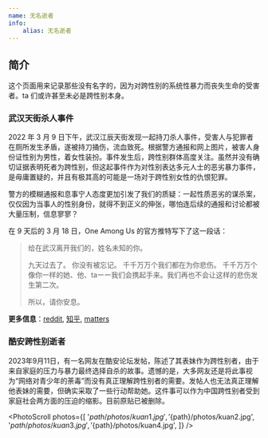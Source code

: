```yaml
---
name: 无名逝者
info:
    alias: 无名逝者
---
```


## 简介

这个页面用来记录那些没有名字的，因为对跨性别的系统性暴力而丧失生命的受害者。ta 们或许甚至未必是跨性别本身。

### 武汉天街杀人事件

2022 年 3 月 9 日下午，武汉江辰天街发现一起持刀杀人事件，受害人与犯罪者在厕所发生矛盾，遂被持刀捅伤，流血致死。根据警方通报和网上图片，被害人身份证性别为男性，着女性装扮。事件发生后，跨性别群体高度关注。虽然并没有确切证据表明死者为跨性别，但这起事件作为对性别表达多元人士的恶劣暴力事件，是毋庸置疑的，并且有极其高的可能是一场对于跨性别女性的仇恨犯罪。

警方的模糊通报和息事宁人态度更加引发了我们的质疑：一起性质恶劣的谋杀案，仅仅因为当事人的性别身份，就得不到正义的伸张，哪怕连后续的通报和讨论都被大量压制，信息寥寥？

在 9 天后的 3 月 18 日，One Among Us 的官方推特写下了这一段话：

> 给在武汉离开我们的，姓名未知的你。
>
> 九天过去了。
> 你没有被忘记。
> 千千万万个我们都在为你悲伤。
> 千千万万个像你一样的她、他、taーー我们会携起手来。我们再也不会让这样的悲伤发生第二次。
>
> 所以，请你安息。

**更多信息**：[reddit](https://www.reddit.com/r/China_irl/comments/tb0sen/%E6%AD%A6%E6%B1%89%E5%A4%A9%E8%A1%97%E5%8F%91%E7%94%9F%E6%9D%80%E4%BA%BA%E6%A1%88%E7%96%91%E4%BC%BC%E6%98%AF%E5%AF%B9%E8%B7%A8%E6%80%A7%E5%88%AB%E5%A5%B3%E6%80%A7%E7%9A%84%E4%BB%87%E6%81%A8%E7%8A%AF%E7%BD%AA%E7%9B%B8%E5%85%B3%E8%AF%9D%E9%A2%98%E5%92%8C%E5%BE%AE%E5%8D%9A%E6%AD%A3%E8%A2%AB%E5%A4%A7%E9%87%8F%E5%88%A0%E9%99%A4/), [知乎](https://zhuanlan.zhihu.com/p/478944139), [matters](https://matters.news/@cprpoffice/254661-%E6%AD%A6%E6%B1%89%E5%A4%A9%E8%A1%97%E6%9D%80%E4%BA%BA%E6%A1%88%E5%88%9D%E6%AD%A5%E6%8E%A2%E7%A9%B6-%E6%AD%BB%E8%80%85%E5%88%B0%E5%BA%95%E6%98%AF%E4%B8%8D%E6%98%AF%E8%B7%A8%E6%80%A7%E5%88%AB%E5%A5%B3%E6%80%A7-bafyreicv5icunxpsd2jxfdfkxhk5p4waxyxge7c4cvektwtyzkjfqjoreu)

### 酷安跨性别逝者

2023年9月11日，有一名网友在酷安论坛发帖，陈述了其表妹作为跨性别者，由于来自家庭的压力与暴力最终选择自杀的故事。遗憾的是，大多网友还是将此事视为“网络对青少年的荼毒”而没有真正理解跨性别者的需要。发帖人也无法真正理解他表妹的需要，但确实采取了一些行动帮助她。这件事可以作为中国跨性别者受到家庭社会两方面的压迫的缩影。目前原贴已被删除。

<PhotoScroll photos={[ '${path}/photos/kuan1.jpg', '${path}/photos/kuan2.jpg',  '${path}/photos/kuan3.jpg',  '${path}/photos/kuan4.jpg', ]} />
